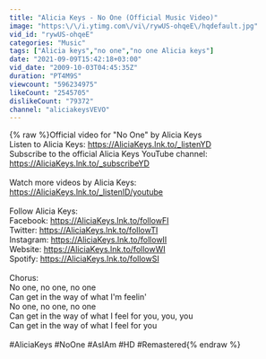 ```yaml
---
title: "Alicia Keys - No One (Official Music Video)"
image: "https:\/\/i.ytimg.com\/vi\/rywUS-ohqeE\/hqdefault.jpg"
vid_id: "rywUS-ohqeE"
categories: "Music"
tags: ["Alicia keys","no one","no one Alicia keys"]
date: "2021-09-09T15:42:18+03:00"
vid_date: "2009-10-03T04:45:35Z"
duration: "PT4M9S"
viewcount: "596234975"
likeCount: "2545705"
dislikeCount: "79372"
channel: "aliciakeysVEVO"
---
```

{% raw %}Official video for &quot;No One&quot; by Alicia Keys<br />Listen to Alicia Keys: <a rel="nofollow" target="blank" href="https://AliciaKeys.lnk.to/_listenYD">https://AliciaKeys.lnk.to/_listenYD</a><br />Subscribe to the official Alicia Keys YouTube channel: <a rel="nofollow" target="blank" href="https://AliciaKeys.lnk.to/_subscribeYD">https://AliciaKeys.lnk.to/_subscribeYD</a><br /> <br />Watch more videos by Alicia Keys: <a rel="nofollow" target="blank" href="https://AliciaKeys.lnk.to/_listenID/youtube">https://AliciaKeys.lnk.to/_listenID/youtube</a><br /> <br />Follow Alicia Keys:<br />Facebook: <a rel="nofollow" target="blank" href="https://AliciaKeys.lnk.to/followFI">https://AliciaKeys.lnk.to/followFI</a><br />Twitter: <a rel="nofollow" target="blank" href="https://AliciaKeys.lnk.to/followTI">https://AliciaKeys.lnk.to/followTI</a><br />Instagram: <a rel="nofollow" target="blank" href="https://AliciaKeys.lnk.to/followII">https://AliciaKeys.lnk.to/followII</a><br />Website: <a rel="nofollow" target="blank" href="https://AliciaKeys.lnk.to/followWI">https://AliciaKeys.lnk.to/followWI</a><br />Spotify: <a rel="nofollow" target="blank" href="https://AliciaKeys.lnk.to/followSI">https://AliciaKeys.lnk.to/followSI</a><br /> <br />Chorus:<br />No one, no one, no one<br />Can get in the way of what I'm feelin'<br />No one, no one, no one<br />Can get in the way of what I feel for you, you, you<br />Can get in the way of what I feel for you<br /> <br />#AliciaKeys #NoOne #AsIAm #HD #Remastered{% endraw %}
